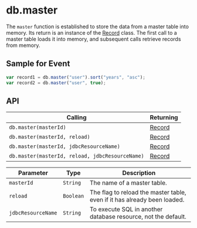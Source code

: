 # db.master

The `master` function is established to store the data from a master table into memory. Its return is an instance of the [Record](record.md) class. The first call to a master table loads it into memory, and subsequent calls retrieve records from memory.

## Sample for Event

```javascript
var record1 = db.master("user").sort("years", "asc");
var record2 = db.master("user", true);
```

## API

| Calling | Returning |
|---|---|
| `db.master(masterId)` | [Record](record.md) |
| `db.master(masterId, reload)` | [Record](record.md) |
| `db.master(masterId, jdbcResourceName)` | [Record](record.md) |
| `db.master(masterId, reload, jdbcResourceName)` | [Record](record.md) |

| Parameter | Type | Description |
|---|---|---|
| `masterId` | `String` | The name of a master table. |
| `reload` | `Boolean` | The flag to reload the master table, even if it has already been loaded. |
| `jdbcResourceName` | `String` | To execute SQL in another database resource, not the default. |
